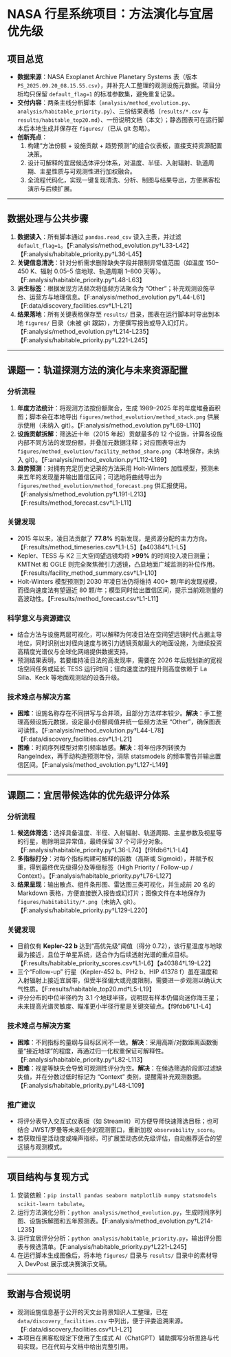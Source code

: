 # NASA 行星系统项目：方法演化与宜居优先级

## 项目总览
- **数据来源**：NASA Exoplanet Archive Planetary Systems 表（版本 `PS_2025.09.20_08.15.55.csv`），并补充人工整理的观测设施元数据。项目分析均只保留 `default_flag=1` 的标准参数集，避免重复记录。
- **交付内容**：两条主线分析脚本（`analysis/method_evolution.py`、`analysis/habitable_priority.py`）、三份结果表格（`results/*.csv` 与 `results/habitable_top20.md`）、一份说明文档（本文）；静态图表可在运行脚本后本地生成并保存在 `figures/`（已从 git 忽略）。
- **创新亮点**：
  1. 构建“方法份额 + 设施贡献 + 趋势预测”的组合仪表板，直接支持资源配置决策。
  2. 设计可解释的宜居候选体评分体系，对温度、半径、入射辐射、轨道周期、主星性质与可观测性进行加权融合。
  3. 全流程代码化，实现一键复现清洗、分析、制图与结果导出，方便黑客松演示与后续扩展。

---

## 数据处理与公共步骤
1. **数据读入**：所有脚本通过 `pandas.read_csv` 读入主表，并过滤 `default_flag=1`。【F:analysis/method_evolution.py†L33-L42】【F:analysis/habitable_priority.py†L36-L45】
2. **关键信息清洗**：针对分析需求删除缺失字段并限制异常值范围（如温度 150–450 K、辐射 0.05–5 倍地球、轨道周期 1–800 天等）。【F:analysis/habitable_priority.py†L48-L63】
3. **派生标签**：根据发现方法频次将低频方法聚合为 “Other”；补充观测设施平台、运营方与地理信息。【F:analysis/method_evolution.py†L44-L61】【F:data/discovery_facilities.csv†L1-L21】
4. **结果落地**：所有关键表格保存至 `results/` 目录，图表在运行脚本时导出到本地 `figures/` 目录（未被 git 跟踪），方便撰写报告或导入幻灯片。【F:analysis/method_evolution.py†L214-L235】【F:analysis/habitable_priority.py†L221-L245】

---

## 课题一：轨道探测方法的演化与未来资源配置
### 分析流程
1. **年度方法统计**：将观测方法按份额聚合，生成 1989–2025 年的年度堆叠面积图；脚本会在本地导出 `figures/method_evolution/method_stack.png` 供展示使用（未纳入 git）。【F:analysis/method_evolution.py†L69-L110】
2. **设施贡献拆解**：筛选近十年（2015 年起）贡献最多的 12 个设施，计算各设施内部不同方法的发现份额，并叠加元数据注释；对应图表导出为 `figures/method_evolution/facility_method_share.png`（本地保存，未纳入 git）。【F:analysis/method_evolution.py†L112-L189】
3. **趋势预测**：对拥有充足历史记录的方法采用 Holt-Winters 加性模型，预测未来五年的发现量并输出置信区间；可选地将曲线导出为 `figures/method_evolution/method_forecast.png` 供汇报使用。【F:analysis/method_evolution.py†L191-L213】【F:results/method_forecast.csv†L1-L11】

### 关键发现
- 2015 年以来，凌日法贡献了 **77.8%** 的新发现，是资源分配的主力方向。【F:results/method_timeseries.csv†L1-L5】【a40384†L1-L5】
- Kepler、TESS 与 K2 三大空间望远镜均将 **>99%** 的时间投入凌日测量；KMTNet 和 OGLE 则完全聚焦微引力透镜，凸显地面广域监测的补位作用。【F:results/facility_method_summary.csv†L1-L10】
- Holt-Winters 模型预测到 2030 年凌日法仍将维持 400+ 颗/年的发现规模，而径向速度法有望逼近 80 颗/年；模型同时给出置信区间，提示当前观测量的高波动性。【F:results/method_forecast.csv†L1-L11】

### 科学意义与资源建议
- 结合方法与设施两层可视化，可以解释为何凌日法在空间望远镜时代占据主导地位，同时识别出对径向速度与微引力透镜贡献最大的地面设施，为继续投资高精度光谱仪与全球化网络提供数据支持。
- 预测结果表明，若要维持凌日法的高发现率，需要在 2026 年后规划新的宽视场空间任务或延长 TESS 运行时间；径向速度法的提升则高度依赖于 La Silla、Keck 等地面观测站的设备升级。

### 技术难点与解决方案
- **困难**：设施名称存在不同拼写与合并项，且部分方法样本较少。**解决**：手工整理高频设施元数据，设定最小份额阈值并统一低频方法至 “Other”，确保图表可读性。【F:analysis/method_evolution.py†L44-L78】【F:data/discovery_facilities.csv†L1-L21】
- **困难**：时间序列模型对索引频率敏感。**解决**：将年份序列转换为 RangeIndex，再手动构造预测年份，消除 statsmodels 的频率警告并输出置信区间。【F:analysis/method_evolution.py†L127-L149】

---

## 课题二：宜居带候选体的优先级评分体系
### 分析流程
1. **候选体筛选**：选择具备温度、半径、入射辐射、轨道周期、主星参数及视星等的行星，剔除明显异常值，最终保留 37 个可评分对象。【F:analysis/habitable_priority.py†L36-L74】【f9fdb6†L1-L4】
2. **多指标打分**：对每个指标构建可解释的函数（高斯或 Sigmoid），并赋予权重，得到最终优先级得分及等级标签（High Priority / Follow-up / Context）。【F:analysis/habitable_priority.py†L76-L127】
3. **结果呈现**：输出散点、组件条形图、雷达图三类可视化，并生成前 20 名的 Markdown 表格，方便直接嵌入报告或幻灯片；图像文件在本地保存为 `figures/habitability/*.png`（未纳入 git）。【F:analysis/habitable_priority.py†L129-L220】

### 关键发现
- 目前仅有 **Kepler-22 b** 达到“高优先级”阈值（得分 0.72），该行星温度与地球最为接近，且位于单星系统，适合作为后续透射光谱的重点目标。【F:results/habitable_priority_scores.csv†L1-L6】【a40384†L19-L22】
- 三个“Follow-up” 行星（Kepler-452 b、PH2 b、HIP 41378 f）虽在温度和入射辐射上接近宜居带，但受半径偏大或亮度限制，需要进一步观测以确认大气性质。【F:results/habitable_top20.md†L5-L19】
- 评分分布的中位半径约为 3.1 个地球半径，说明现有样本仍偏向迷你海王星；未来提高光谱灵敏度、瞄准更小半径行星是关键突破点。【f9fdb6†L1-L4】

### 技术难点与解决方案
- **困难**：不同指标的量纲与目标区间不一致。**解决**：采用高斯/对数距离函数衡量“接近地球”的程度，再通过归一化权重保证可解释性。【F:analysis/habitable_priority.py†L82-L113】
- **困难**：视星等缺失会导致可观测性评分为空。**解决**：在候选筛选阶段即过滤缺失值，并在分数过低时标记为 “Context” 类别，提醒需补充观测数据。【F:analysis/habitable_priority.py†L48-L109】

### 推广建议
- 将评分表导入交互式仪表板（如 Streamlit）可方便导师快速筛选目标；也可结合 JWST/罗曼等未来任务的观测窗口，重新加权 `observability_score`。
- 若获取恒星活动度或噪声指标，可扩展至动态优先级评估，自动推荐适合的望远镜与观测模式。

---

## 项目结构与复现方式
1. 安装依赖：`pip install pandas seaborn matplotlib numpy statsmodels scikit-learn tabulate`。
2. 运行方法演化分析：`python analysis/method_evolution.py`，生成时间序列图、设施拆解图和五年预测表。【F:analysis/method_evolution.py†L214-L235】
3. 运行宜居评分分析：`python analysis/habitable_priority.py`，输出评分图表与候选清单。【F:analysis/habitable_priority.py†L221-L245】
4. 在运行脚本生成图像后，将本地 `figures/` 目录与 `results/` 目录中的素材导入 DevPost 展示或决赛演示文稿。

---

## 致谢与合规说明
- 观测设施信息基于公开的天文台背景知识人工整理，已在 `data/discovery_facilities.csv` 中列出，便于评委追溯来源。【F:data/discovery_facilities.csv†L1-L21】
- 本项目在黑客松规定下使用了生成式 AI（ChatGPT）辅助撰写分析思路与代码实现，已在代码与文档中给出完整引用。

